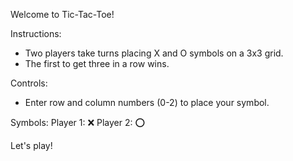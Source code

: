Welcome to Tic-Tac-Toe!

Instructions:
- Two players take turns placing X and O symbols on a 3x3 grid.
- The first to get three in a row wins.

Controls:
- Enter row and column numbers (0-2) to place your symbol.

Symbols:
Player 1: ❌
Player 2: ⭕

Let's play!
